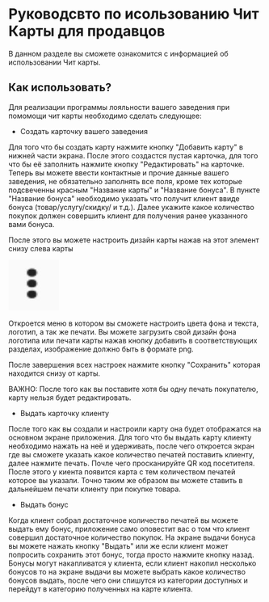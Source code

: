 # Руководсвто по исользованию Чит Карты для продавцов

В данном разделе вы сможете ознакомится с информацией об использовании Чит карты.

## Как использовать?

Для реализации программы лояльности вашего заведения при помомощи чит карты необходимо сделать следующее:

* Создать карточку вашего заведения

Для того что бы создать карту нажмите кнопку "Добавить карту" в нижней части экрана. После этого создастся пустая карточка, для того что бы её заполнить нажмите кнопку "Редактировать" на карточке. Теперь вы можете ввести контактные и прочие данные вашего заведения, не обязательно заполнять все поля, кроме тех которые подсвеченны красным "Название карты" и "Название бонуса". В пункте "Название бонуса" необходимо указать что получит клиент ввиде бонуса (товар/услугу/скидку/ и т.д.). Далее укажите какое количество покупок должен совершить клиент для получения ранее указанного вами бонуса. 

После этого вы можете настроить дизайн карты нажав на этот элемент снизу слева карты 

![example](src/GUI/private/resources/help/Help2.jpg)

Откроется меню в котором вы сможете настроить цвета фона и текста, логотип, а так же печати. Вы можете загрузить свой дизайн фона логотипа или печати карты нажав кнопку добавить в соответствующих разделах, изображение должно быть в формате png.

После завершения всех настроек нажмите кнопку "Сохранить" которая находится снизу от карты.

ВАЖНО: После того как вы поставите хотя бы одну печать покупателю, карту нельзя будет редактировать. 

* Выдать карточку клиенту

После того как вы создали и настроили карту она будет отображатся на основном экране приложения. Для того что бы выдать карту клиенту необходимо нажать на неё и удерживать, после чего откроется экран где вы сможете указать какое количество печатей поставить клиенту, далее нажмите печать. Почле чего просканируйте QR код посетителя. После этого у киента появится карта с тем количеством печатей которое вы указали. Точно таким же образом вы можете ставить в дальнейшем печати клиенту при покупке товара.

* Выдать бонус

Когда клиент собрал достаточное количество печатей вы можете выдать ему бонус, приложение само оповестит вас о том что клиент совершил достаточное количество покупок. На экране выдачи бонуса вы можете нажать кнопку "Выдать" или же если клиент может попросить сохранить этот бонус, тогда просто нажмите кнопку назад. Бонусы могут накапливатся у клиента, если клиент накопил несколько бонусов то на экране выдачи вы можете выбрать какое количество бонусов выдать, после чего они спишутся из категории доступных и перейдут в категорию полученных на карте клиента.